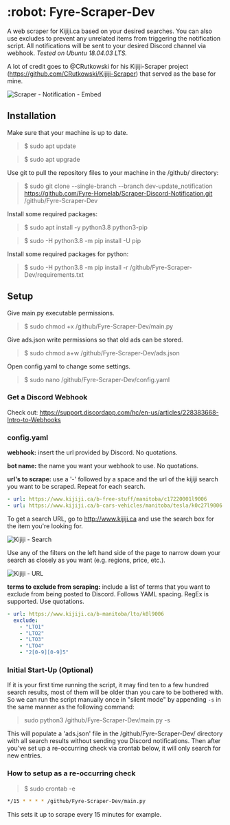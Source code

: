 <h1>:robot: Fyre-Scraper-Dev</h1>

A web scraper for Kijiji.ca based on your desired searches. You can also use excludes to prevent any unrelated items from triggering the notification script.
All notifications will be sent to your desired Discord channel via webhook.
*Tested on Ubuntu 18.04.03 LTS.*

A lot of credit goes to @CRutkowski for his Kijiji-Scraper project (https://github.com/CRutkowski/Kijiji-Scraper) that served as the base for mine.

![Scraper - Notification - Embed](https://user-images.githubusercontent.com/58180427/69883816-73c8ed00-129b-11ea-9dd8-c02a9fbb76e2.png)


<h2>Installation</h2>

Make sure that your machine is up to date.
>$ sudo apt update

>$ sudo apt upgrade

Use git to pull the repository files to your machine in the /github/ directory:
>$ sudo git clone --single-branch --branch dev-update_notification https://github.com/Fyre-Homelab/Scraper-Discord-Notification.git /github/Fyre-Scraper-Dev

Install some required packages:
>$ sudo apt install -y python3.8 python3-pip

>$ sudo -H python3.8 -m pip install -U pip

Install some required packages for python:
>$ sudo -H python3.8 -m pip install -r /github/Fyre-Scraper-Dev/requirements.txt



<h2>Setup</h2>

Give main.py executable permissions.
>$ sudo chmod +x /github/Fyre-Scraper-Dev/main.py

Give ads.json write permissions so that old ads can be stored.
>$ sudo chmod a+w /github/Fyre-Scraper-Dev/ads.json

Open config.yaml to change some settings.
>$ sudo nano /github/Fyre-Scraper-Dev/config.yaml


<h3>Get a Discord Webhook</h3>

Check out: https://support.discordapp.com/hc/en-us/articles/228383668-Intro-to-Webhooks


<h3>config.yaml</h3>

**webhook:** insert the url provided by Discord. No quotations.

**bot name:** the name you want your webhook to use. No quotations.

**url's to scrape:** use a '-' followed by a space and the url of the kijiji search you want to be scraped. Repeat for each search.
```YAML
- url: https://www.kijiji.ca/b-free-stuff/manitoba/c17220001l9006
- url: https://www.kijiji.ca/b-cars-vehicles/manitoba/tesla/k0c27l9006
```
To get a search URL, go to http://www.kijiji.ca and use the search box for the item you're looking for.

![Kijiji - Search](https://user-images.githubusercontent.com/58180427/69773229-dd3fe300-1157-11ea-884c-5f5c12b3f874.png)

Use any of the filters on the left hand side of the page to narrow down your search as closely as you want (e.g. regions, price, etc.).

![Kijiji - URL](https://user-images.githubusercontent.com/58180427/69773238-e16c0080-1157-11ea-8105-797037bb5687.png)

**terms to exclude from scraping:** include a list of terms that you want to exclude from being posted to Discord. Follows YAML spacing. RegEx is supported. Use quotations.
```YAML
- url: https://www.kijiji.ca/b-manitoba/lto/k0l9006
  exclude:
    - "LTO1"
    - "LTO2"
    - "LTO3"
    - "LTO4"
    - "2[0-9][0-9]5"
```


<h3>Initial Start-Up (Optional)</h3>

If it is your first time running the script, it may find ten to a few hundred search results, most of them will be older than you care to be bothered with.
So we can run the script manually once in "silent mode" by appending `-s` in the same manner as the following command:

> sudo python3 /github/Fyre-Scraper-Dev/main.py -s

This will populate a 'ads.json' file in the /github/Fyre-Scraper-Dev/ directory with all search results without sending you Discord notifications.
Then after you've set up a re-occurring check via crontab below, it will only search for new entries.


<h3>How to setup as a re-occurring check</h3>

>$ sudo crontab -e
```bash
*/15 * * * * /github/Fyre-Scraper-Dev/main.py
```
This sets it up to scrape every 15 minutes for example.